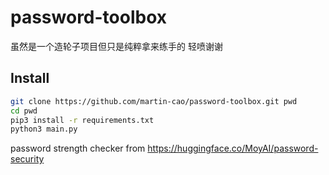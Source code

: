 # password-toolbox

虽然是一个造轮子项目但只是纯粹拿来练手的
轻喷谢谢

## Install

```bash
git clone https://github.com/martin-cao/password-toolbox.git pwd
cd pwd
pip3 install -r requirements.txt
python3 main.py
```

password strength checker from https://huggingface.co/MoyAI/password-security
